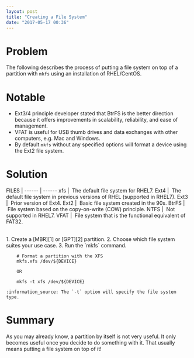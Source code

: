 ```yaml
---
layout: post
title: "Creating a File System"
date: "2017-05-17 00:36"
---
```

# Problem

The following describes the process of putting a file system on top of a partition with `mkfs` using an installation of RHEL/CentOS.

# Notable

* Ext3/4 principle developer stated that BtrFS is the better direction because it offers improvements in scalability, reliability, and ease of management.
* VFAT is useful for USB thumb drives and data exchanges with other computers, e.g. Mac and Windows.
* By default `mkfs` without any specified options will format a device using the Ext2 file system.

# Solution

FILES  |
------ | ------
xfs    | &nbsp;The default file system for RHEL7.
Ext4   | &nbsp;The default file system in previous versions of RHEL (supported in RHEL7).
Ext3   | &nbsp;Prior version of Ext4.
Ext2   | &nbsp;Basic file system created in the 90s.
BtrFS  | &nbsp;File system based on the copy-on-write (COW) principle.
NTFS   | &nbsp;Not supported in RHEL7.
VFAT   | &nbsp;File system that is the functional equivalent of FAT32.

<br/>
1. Create a [MBR][1] or [GPT][2] partition.
2. Choose which file system suites your use case.
3. Run the `mkfs` command.

        # Format a partition with the XFS
        mkfs.xfs /dev/${DEVICE}

        OR

        mkfs -t xfs /dev/${DEVICE}

    :information_source: The `-t` option will specify the file system type.

# Summary

As you may already know, a partition by itself is not very useful. It only becomes useful once you decide to do something with it. That usually means putting a file system on top of it!

[1]: https://ecwpz91.github.io/2017/05/16/Creating-a-Master-Boot-Record-Partition.html
[2]: https://ecwpz91.github.io/2017/05/16/Creating-a-GUID-Partition-Table-Partition.html
